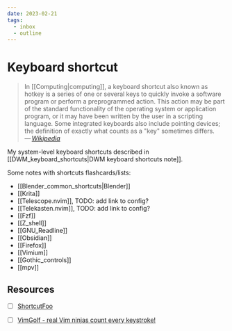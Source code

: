 ```yaml
---
date: 2023-02-21
tags:
  - inbox
  - outline
---
```


# Keyboard shortcut

> In [[Computing|computing]], a keyboard shortcut also known as hotkey is a
> series of one or several keys to quickly invoke a software program or perform
> a preprogrammed action. This action may be part of the standard functionality
> of the operating system or application program, or it may have been written by
> the user in a scripting language. Some integrated keyboards also include
> pointing devices; the definition of exactly what counts as a "key" sometimes
> differs.\
> — <cite>[Wikipedia](https://en.wikipedia.org/wiki/Keyboard_shortcut)</cite>

My system-level keyboard shortcuts described in
[[DWM_keyboard_shortcuts|DWM keyboard shortcuts note]].

Some notes with shortcuts flashcards/lists:

- [[Blender_common_shortcuts|Blender]]
- [[Krita]]
- [[Telescope.nvim]], TODO: add link to config?
- [[Telekasten.nvim]], TODO: add link to config?
- [[Fzf]]
- [[Z_shell]]
- [[GNU_Readline]]
- [[Obsidian]]
- [[Firefox]]
- [[Vimium]]
- [[Gothic_controls]]
- [[mpv]]

## Resources

- [ ] [ShortcutFoo](https://www.shortcutfoo.com/)
- [ ] [VimGolf - real Vim ninjas count every keystroke!](https://www.vimgolf.com/)

